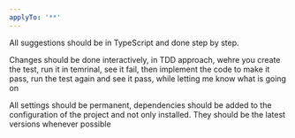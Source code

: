 ```yaml
---
applyTo: '**'
---
```

All suggestions should be in TypeScript and done step by step.

Changes should be done interactively, in TDD approach, wehre you create the test, run it in temrinal, see it fail, then implement the code to make it pass, run the test again and see it pass, while letting me know what is going on

All settings should be permanent, dependencies should be added to the configuration of the project and not only installed. They should be the latest versions whenever possible